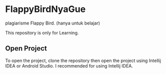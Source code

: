 # FlappyBirdNyaGue
plagiarisme Flappy Bird. (hanya untuk belajar)

This repository is only for Learning.

## Open Project
To open the project, clone the repository then open the project using Intellij IDEA or Android Studio. I recommended for using Intellij IDEA.
